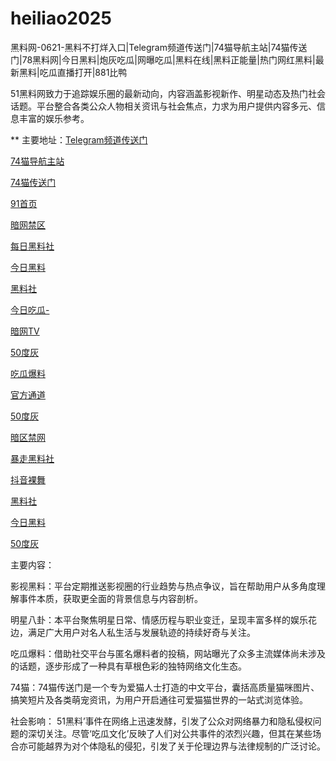 # heiliao2025
黑料网-0621-黑料不打烊入口|Telegram频道传送门|74猫导航主站|74猫传送门|78黑料网|今日黑料|炮灰吃瓜|网曝吃瓜|黑料在线|黑料正能量|热门网红黑料|最新黑料|吃瓜直播打开|881比鸭

51黑料网致力于追踪娱乐圈的最新动向，内容涵盖影视新作、明星动态及热门社会话题。平台整合各类公众人物相关资讯与社会焦点，力求为用户提供内容多元、信息丰富的娱乐参考。

** 主要地址：<a href="https://74mao.com/">Telegram频道传送门</a>

<a href="https://74mao.com/">74猫导航主站</a>

<a href="https://74mao.com/">74猫传送门</a>

<a href="https://hj-1083.pages.dev/">91首页</a>

<a href="https://pi114.pages.dev/">暗网禁区</a>

<a href="https://hls-32.pages.dev/">每日黑料社</a>

<a href="https://pc10-24.pages.dev/">今日黑料</a>

<a href="https://hl408.pages.dev/">黑料社</a>

<a href="https://hl433.pages.dev/">今日吃瓜-</a>

<a href="https://aw9-04.pages.dev/">暗网TV</a>

<a href="https://pi1-01.pages.dev/">50度灰</a>

<a href="https://hls-29.pages.dev/">吃瓜爆料</a>

<a href="https://hj-1107.pages.dev/">官方通道</a>

<a href="https://50dh-20.pages.dev/">50度灰</a>

<a href="https://aw5-06.pages.dev/">暗区禁网</a>

<a href="https://hls-21.pages.dev/">暴走黑料社</a>

<a href="https://dy9-05.pages.dev/">抖音裸舞</a>

<a href="https://hl417.pages.dev/">黑料社</a>

<a href="https://hl454.pages.dev/">今日黑料</a>

<a href="https://pi1-01.pages.dev/">50度灰</a>

主要内容：

影视黑料：平台定期推送影视圈的行业趋势与热点争议，旨在帮助用户从多角度理解事件本质，获取更全面的背景信息与内容剖析。

明星八卦：本平台聚焦明星日常、情感历程与职业变迁，呈现丰富多样的娱乐花边，满足广大用户对名人私生活与发展轨迹的持续好奇与关注。

吃瓜爆料：借助社交平台与匿名爆料者的投稿，网站曝光了众多主流媒体尚未涉及的话题，逐步形成了一种具有草根色彩的独特网络文化生态。

74猫：74猫传送门是一个专为爱猫人士打造的中文平台，囊括高质量猫咪图片、搞笑短片及各类萌宠资讯，为用户开启通往可爱猫猫世界的一站式浏览体验。

社会影响：
51黑料’事件在网络上迅速发酵，引发了公众对网络暴力和隐私侵权问题的深切关注。尽管‘吃瓜文化’反映了人们对公共事件的浓烈兴趣，但其在某些场合亦可能越界为对个体隐私的侵犯，引发了关于伦理边界与法律规制的广泛讨论。
